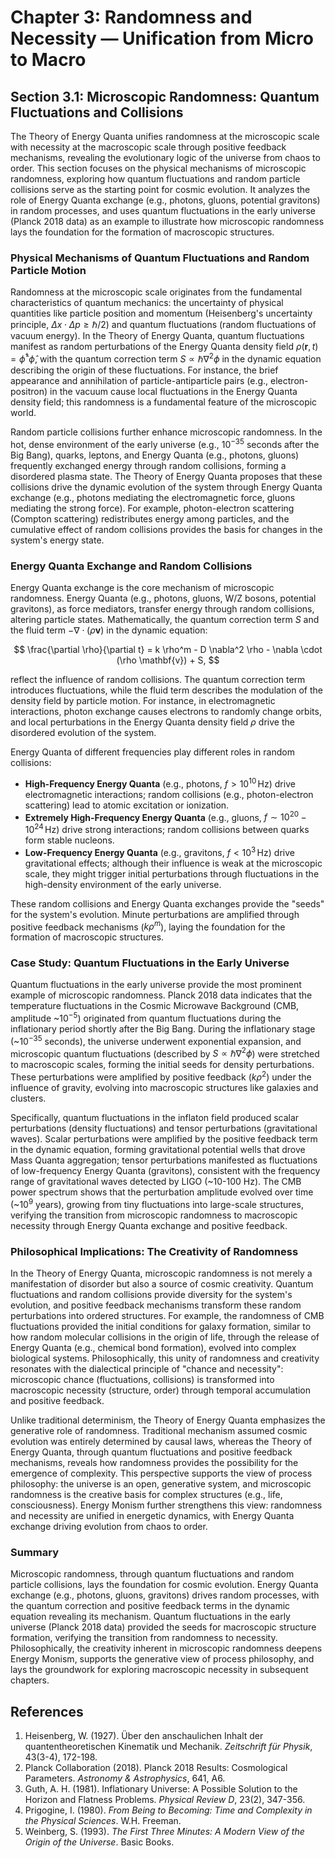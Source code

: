 # Chapter 3: Randomness and Necessity — Unification from Micro to Macro

## Section 3.1: Microscopic Randomness: Quantum Fluctuations and Collisions

The Theory of Energy Quanta unifies randomness at the microscopic scale with necessity at the macroscopic scale through positive feedback mechanisms, revealing the evolutionary logic of the universe from chaos to order. This section focuses on the physical mechanisms of microscopic randomness, exploring how quantum fluctuations and random particle collisions serve as the starting point for cosmic evolution. It analyzes the role of Energy Quanta exchange (e.g., photons, gluons, potential gravitons) in random processes, and uses quantum fluctuations in the early universe (Planck 2018 data) as an example to illustrate how microscopic randomness lays the foundation for the formation of macroscopic structures.

### Physical Mechanisms of Quantum Fluctuations and Random Particle Motion
Randomness at the microscopic scale originates from the fundamental characteristics of quantum mechanics: the uncertainty of physical quantities like particle position and momentum (Heisenberg's uncertainty principle, $\Delta x \cdot \Delta p \geq \hbar/2$) and quantum fluctuations (random fluctuations of vacuum energy). In the Theory of Energy Quanta, quantum fluctuations manifest as random perturbations of the Energy Quanta density field $\rho(\mathbf{r}, t) = \hat{\phi}^\dagger \hat{\phi}$, with the quantum correction term $S \propto \hbar \nabla^2 \phi$ in the dynamic equation describing the origin of these fluctuations. For instance, the brief appearance and annihilation of particle-antiparticle pairs (e.g., electron-positron) in the vacuum cause local fluctuations in the Energy Quanta density field; this randomness is a fundamental feature of the microscopic world.

Random particle collisions further enhance microscopic randomness. In the hot, dense environment of the early universe (e.g., $10^{-35}$ seconds after the Big Bang), quarks, leptons, and Energy Quanta (e.g., photons, gluons) frequently exchanged energy through random collisions, forming a disordered plasma state. The Theory of Energy Quanta proposes that these collisions drive the dynamic evolution of the system through Energy Quanta exchange (e.g., photons mediating the electromagnetic force, gluons mediating the strong force). For example, photon-electron scattering (Compton scattering) redistributes energy among particles, and the cumulative effect of random collisions provides the basis for changes in the system's energy state.

### Energy Quanta Exchange and Random Collisions
Energy Quanta exchange is the core mechanism of microscopic randomness. Energy Quanta (e.g., photons, gluons, W/Z bosons, potential gravitons), as force mediators, transfer energy through random collisions, altering particle states. Mathematically, the quantum correction term $S$ and the fluid term $-\nabla \cdot (\rho \mathbf{v})$ in the dynamic equation:

$$
\frac{\partial \rho}{\partial t} = k \rho^m - D \nabla^2 \rho - \nabla \cdot (\rho \mathbf{v}) + S,
$$

reflect the influence of random collisions. The quantum correction term introduces fluctuations, while the fluid term describes the modulation of the density field by particle motion. For instance, in electromagnetic interactions, photon exchange causes electrons to randomly change orbits, and local perturbations in the Energy Quanta density field $\rho$ drive the disordered evolution of the system.

Energy Quanta of different frequencies play different roles in random collisions:

- **High-Frequency Energy Quanta** (e.g., photons, $f > 10^{10} \, \text{Hz}$) drive electromagnetic interactions; random collisions (e.g., photon-electron scattering) lead to atomic excitation or ionization.
- **Extremely High-Frequency Energy Quanta** (e.g., gluons, $f \sim 10^{20} - 10^{24} \, \text{Hz}$) drive strong interactions; random collisions between quarks form stable nucleons.
- **Low-Frequency Energy Quanta** (e.g., gravitons, $f < 10^{3} \, \text{Hz}$) drive gravitational effects; although their influence is weak at the microscopic scale, they might trigger initial perturbations through fluctuations in the high-density environment of the early universe.

These random collisions and Energy Quanta exchanges provide the "seeds" for the system's evolution. Minute perturbations are amplified through positive feedback mechanisms ($k \rho^m$), laying the foundation for the formation of macroscopic structures.

### Case Study: Quantum Fluctuations in the Early Universe
Quantum fluctuations in the early universe provide the most prominent example of microscopic randomness. Planck 2018 data indicates that the temperature fluctuations in the Cosmic Microwave Background (CMB, amplitude ~$10^{-5}$) originated from quantum fluctuations during the inflationary period shortly after the Big Bang. During the inflationary stage (~$10^{-35}$ seconds), the universe underwent exponential expansion, and microscopic quantum fluctuations (described by $S \propto \hbar \nabla^2 \phi$) were stretched to macroscopic scales, forming the initial seeds for density perturbations. These perturbations were amplified by positive feedback ($k \rho^2$) under the influence of gravity, evolving into macroscopic structures like galaxies and clusters.

Specifically, quantum fluctuations in the inflaton field produced scalar perturbations (density fluctuations) and tensor perturbations (gravitational waves). Scalar perturbations were amplified by the positive feedback term in the dynamic equation, forming gravitational potential wells that drove Mass Quanta aggregation; tensor perturbations manifested as fluctuations of low-frequency Energy Quanta (gravitons), consistent with the frequency range of gravitational waves detected by LIGO (~10-100 Hz). The CMB power spectrum shows that the perturbation amplitude evolved over time (~$10^9$ years), growing from tiny fluctuations into large-scale structures, verifying the transition from microscopic randomness to macroscopic necessity through Energy Quanta exchange and positive feedback.

### Philosophical Implications: The Creativity of Randomness
In the Theory of Energy Quanta, microscopic randomness is not merely a manifestation of disorder but also a source of cosmic creativity. Quantum fluctuations and random collisions provide diversity for the system's evolution, and positive feedback mechanisms transform these random perturbations into ordered structures. For example, the randomness of CMB fluctuations provided the initial conditions for galaxy formation, similar to how random molecular collisions in the origin of life, through the release of Energy Quanta (e.g., chemical bond formation), evolved into complex biological systems. Philosophically, this unity of randomness and creativity resonates with the dialectical principle of "chance and necessity": microscopic chance (fluctuations, collisions) is transformed into macroscopic necessity (structure, order) through temporal accumulation and positive feedback.

Unlike traditional determinism, the Theory of Energy Quanta emphasizes the generative role of randomness. Traditional mechanism assumed cosmic evolution was entirely determined by causal laws, whereas the Theory of Energy Quanta, through quantum fluctuations and positive feedback mechanisms, reveals how randomness provides the possibility for the emergence of complexity. This perspective supports the view of process philosophy: the universe is an open, generative system, and microscopic randomness is the creative basis for complex structures (e.g., life, consciousness). Energy Monism further strengthens this view: randomness and necessity are unified in energetic dynamics, with Energy Quanta exchange driving evolution from chaos to order.

### Summary
Microscopic randomness, through quantum fluctuations and random particle collisions, lays the foundation for cosmic evolution. Energy Quanta exchange (e.g., photons, gluons, gravitons) drives random processes, with the quantum correction and positive feedback terms in the dynamic equation revealing its mechanism. Quantum fluctuations in the early universe (Planck 2018 data) provided the seeds for macroscopic structure formation, verifying the transition from randomness to necessity. Philosophically, the creativity inherent in microscopic randomness deepens Energy Monism, supports the generative view of process philosophy, and lays the groundwork for exploring macroscopic necessity in subsequent chapters.

## References
1. Heisenberg, W. (1927). Über den anschaulichen Inhalt der quantentheoretischen Kinematik und Mechanik. *Zeitschrift für Physik*, 43(3-4), 172-198.
2. Planck Collaboration (2018). Planck 2018 Results: Cosmological Parameters. *Astronomy & Astrophysics*, 641, A6.
3. Guth, A. H. (1981). Inflationary Universe: A Possible Solution to the Horizon and Flatness Problems. *Physical Review D*, 23(2), 347-356.
4. Prigogine, I. (1980). *From Being to Becoming: Time and Complexity in the Physical Sciences*. W.H. Freeman.
5. Weinberg, S. (1993). *The First Three Minutes: A Modern View of the Origin of the Universe*. Basic Books.
